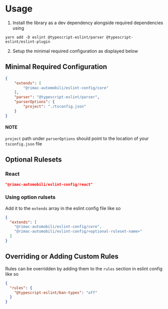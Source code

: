 # Usage

1. Install the library as a dev dependency alongside required dependencies using
```shell
yarn add -D eslint @typescript-eslint/parser @typescript-eslint/eslint-plugin
```

2. Setup the minimal required configuration as displayed below

## Minimal Required Configuration
```JSON
{
    "extends": [
        "@rimac-automobili/eslint-config/core"
    ],
    "parser": "@typescript-eslint/parser",
    "parserOptions": {
        "project": "./tsconfig.json" 
    }
}
```

#### NOTE
`project` path under `parserOptions` should point to the location of your `tsconfig.json` file

## Optional Rulesets

### React
```JSON
"@rimac-automobili/eslint-config/react"
```

### Using option rulsets
Add it to the `extends` array in the eslint config file like so
```json
{
  "extends": [
    "@rimac-automobili/eslint-config/core",
    "@rimac-automobili/eslint-config/<optional-ruleset-name>"
  ]
}
```

## Overriding or Adding Custom Rules
Rules can be overridden by adding them to the `rules` section in eslint config like so

```json
{
  "rules": {
    "@typescript-eslint/ban-types": "off"
  }
}
```
